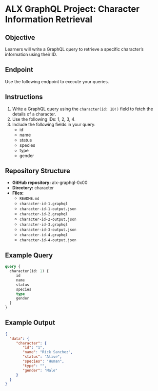 # ALX GraphQL Project: Character Information Retrieval

## Objective
Learners will write a GraphQL query to retrieve a specific character’s information using their ID.

## Endpoint
Use the following endpoint to execute your queries.

## Instructions
1. Write a GraphQL query using the `character(id: ID!)` field to fetch the details of a character.
2. Use the following IDs: 1, 2, 3, 4.
3. Include the following fields in your query:
    - id
    - name
    - status
    - species
    - type
    - gender

## Repository Structure
- **GitHub repository:** alx-graphql-0x00
- **Directory:** character
- **Files:**
  - `README.md`
  - `character-id-1.graphql`
  - `character-id-1-output.json`
  - `character-id-2.graphql`
  - `character-id-2-output.json`
  - `character-id-3.graphql`
  - `character-id-3-output.json`
  - `character-id-4.graphql`
  - `character-id-4-output.json`

## Example Query
```graphql
query {
  character(id: 1) {
     id
     name
     status
     species
     type
     gender
  }
}
```

## Example Output
```json
{
  "data": {
     "character": {
        "id": "1",
        "name": "Rick Sanchez",
        "status": "Alive",
        "species": "Human",
        "type": "",
        "gender": "Male"
     }
  }
}
```